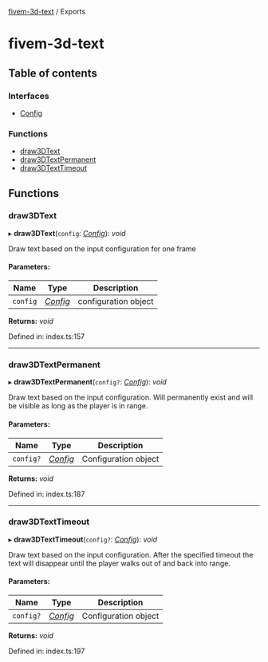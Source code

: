 [fivem-3d-text](README.md) / Exports

# fivem-3d-text

## Table of contents

### Interfaces

- [Config](interfaces/config.md)

### Functions

- [draw3DText](modules.md#draw3dtext)
- [draw3DTextPermanent](modules.md#draw3dtextpermanent)
- [draw3DTextTimeout](modules.md#draw3dtexttimeout)

## Functions

### draw3DText

▸ **draw3DText**(`config`: [*Config*](interfaces/config.md)): *void*

Draw text based on the input configuration for one frame

#### Parameters:

Name | Type | Description |
------ | ------ | ------ |
`config` | [*Config*](interfaces/config.md) | configuration object    |

**Returns:** *void*

Defined in: index.ts:157

___

### draw3DTextPermanent

▸ **draw3DTextPermanent**(`config?`: [*Config*](interfaces/config.md)): *void*

Draw text based on the input configuration. Will permanently exist
and will be visible as long as the player is in range.

#### Parameters:

Name | Type | Description |
------ | ------ | ------ |
`config?` | [*Config*](interfaces/config.md) | Configuration object    |

**Returns:** *void*

Defined in: index.ts:187

___

### draw3DTextTimeout

▸ **draw3DTextTimeout**(`config?`: [*Config*](interfaces/config.md)): *void*

Draw text based on the input configuration. After the specified
timeout the text will disappear until the player walks out of and
back into range.

#### Parameters:

Name | Type | Description |
------ | ------ | ------ |
`config?` | [*Config*](interfaces/config.md) | Configuration object    |

**Returns:** *void*

Defined in: index.ts:197
